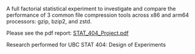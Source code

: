 A full factorial statistical experiment to investigate and compare the performance of 3 common file compression tools across x86 and arm64 processors: gzip, bzip2, and zstd.

Please see the pdf report: [STAT_404_Project.pdf](https://github.com/aidanmeharg/STAT404_experiment/blob/main/STAT_404_Project.pdf)

Research performed for UBC STAT 404: Design of Experiments
